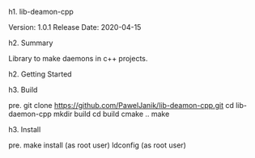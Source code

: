 h1. lib-deamon-cpp

Version: 1.0.1
Release Date: 2020-04-15

h2. Summary

Library to make daemons in c++ projects.

h2. Getting Started

h3. Build

pre. git clone https://github.com/PawelJanik/lib-deamon-cpp.git
cd lib-daemon-cpp
mkdir build
cd build
cmake ..
make

h3. Install

pre. make install (as root user)
ldconfig (as root user)
